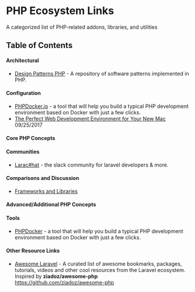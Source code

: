 # PHP Ecosystem Links
A categorized list of PHP-related addons, libraries, and utilities



## Table of Contents

#### Architectural  
* [Design Patterns PHP](https://github.com/domnikl/DesignPatternsPHP) - A repository of software patterns implemented in PHP.

#### Configuration
* [PHPDocker.io](https://phpdocker.io) - a tool that will help you build a typical PHP development environment based on Docker with just a few clicks. 
* [The Perfect Web Development Environment for Your New Mac](https://mallinson.ca/osx-web-development/) 09/25/2017

#### Core PHP Concepts

#### Communities
* [Larac#hat](https://larachat.co/slack) - the slack community
for laravel developers & more.

#### Comparisons and Discussion

* [Frameworks and Libraries](./framework-comparisons.md)

#### Advanced/Additional PHP Concepts

#### Tools
* [PHPDocker](https://phpdocker.io/) - a tool that will help you build a typical PHP development environment based on Docker with just a few clicks. 

#### Other Resource Links  
* [Awesome Laravel](https://github.com/chiraggude/awesome-laravel) - A curated list of awesome bookmarks, packages, tutorials, videos and other cool resources from the Laravel ecosystem.  
  Inspired by **ziadoz/awesome-php**  
  https://github.com/ziadoz/awesome-php
